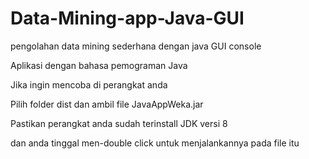 # Data-Mining-app-Java-GUI
pengolahan data mining sederhana dengan java GUI console

Aplikasi dengan bahasa pemograman Java

Jika ingin mencoba di perangkat anda 

Pilih folder dist dan ambil file JavaAppWeka.jar

Pastikan perangkat anda sudah terinstall JDK versi 8

dan anda tinggal men-double click untuk menjalankannya pada file itu
